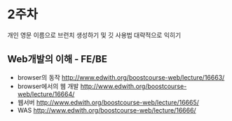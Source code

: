 # 2주차

개인 영문 이름으로 브런치 생성하기 및 깃 사용법 대략적으로 익히기

## Web개발의 이해 - FE/BE

- browser의 동작
http://www.edwith.org/boostcourse-web/lecture/16663/
- browser에서의 웹 개발
http://www.edwith.org/boostcourse-web/lecture/16664/
- 웹서버
http://www.edwith.org/boostcourse-web/lecture/16665/
- WAS
http://www.edwith.org/boostcourse-web/lecture/16666/